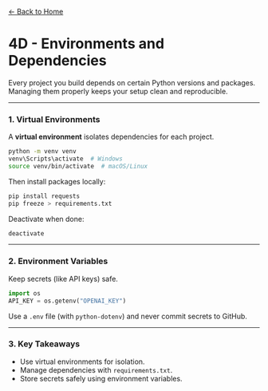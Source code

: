 [← Back to Home](../README.md)

# 4D - Environments and Dependencies

Every project you build depends on certain Python versions and packages.  
Managing them properly keeps your setup clean and reproducible.

---

### 1. Virtual Environments

A **virtual environment** isolates dependencies for each project.

```bash
python -m venv venv
venv\Scripts\activate  # Windows
source venv/bin/activate  # macOS/Linux
```

Then install packages locally:

```bash
pip install requests
pip freeze > requirements.txt
```

Deactivate when done:
```bash
deactivate
```

---

### 2. Environment Variables

Keep secrets (like API keys) safe.

```python
import os
API_KEY = os.getenv("OPENAI_KEY")
```

Use a `.env` file (with `python-dotenv`) and never commit secrets to GitHub.

---

### 3. Key Takeaways
- Use virtual environments for isolation.  
- Manage dependencies with `requirements.txt`.  
- Store secrets safely using environment variables.
